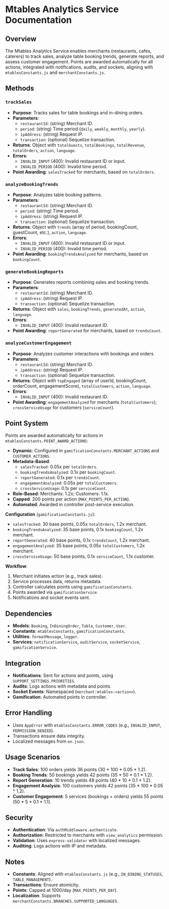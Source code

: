 # Mtables Analytics Service Documentation

## Overview
The Mtables Analytics Service enables merchants (restaurants, cafes, caterers) to track sales, analyze table booking trends, generate reports, and assess customer engagement. Points are awarded automatically for all actions, integrated with notifications, audits, and sockets, aligning with `mtablesConstants.js` and `merchantConstants.js`.

## Methods

### `trackSales`
- **Purpose**: Tracks sales for table bookings and in-dining orders.
- **Parameters**:
  - `restaurantId`: (string) Merchant ID.
  - `period`: (string) Time period (`daily`, `weekly`, `monthly`, `yearly`).
  - `ipAddress`: (string) Request IP.
  - `transaction`: (optional) Sequelize transaction.
- **Returns**: Object with `totalGuests`, `totalBookings`, `totalRevenue`, `totalOrders`, `action`, `language`.
- **Errors**:
  - `INVALID_INPUT` (400): Invalid restaurant ID or input.
  - `INVALID_PERIOD` (400): Invalid time period.
- **Point Awarding**: `salesTracked` for merchants, based on `totalOrders`.

### `analyzeBookingTrends`
- **Purpose**: Analyzes table booking patterns.
- **Parameters**:
  - `restaurantId`: (string) Merchant ID.
  - `period`: (string) Time period.
  - `ipAddress`: (string) Request IP.
  - `transaction`: (optional) Sequelize transaction.
- **Returns**: Object with `trends` (array of period, bookingCount, guestCount, etc.), `action`, `language`.
- **Errors**:
  - `INVALID_INPUT` (400): Invalid restaurant ID or input.
  - `INVALID_PERIOD` (400): Invalid time period.
- **Point Awarding**: `bookingTrendsAnalyzed` for merchants, based on `bookingCount`.

### `generateBookingReports`
- **Purpose**: Generates reports combining sales and booking trends.
- **Parameters**:
  - `restaurantId`: (string) Merchant ID.
  - `ipAddress`: (string) Request IP.
  - `transaction`: (optional) Sequelize transaction.
- **Returns**: Object with `sales`, `bookingTrends`, `generatedAt`, `action`, `language`.
- **Errors**:
  - `INVALID_INPUT` (400): Invalid restaurant ID.
- **Point Awarding**: `reportGenerated` for merchants, based on `trendsCount`.

### `analyzeCustomerEngagement`
- **Purpose**: Analyzes customer interactions with bookings and orders.
- **Parameters**:
  - `restaurantId`: (string) Merchant ID.
  - `ipAddress`: (string) Request IP.
  - `transaction`: (optional) Sequelize transaction.
- **Returns**: Object with `topEngaged` (array of userId, bookingCount, orderCount, engagementScore), `totalCustomers`, `action`, `language`.
- **Errors**:
  - `INVALID_INPUT` (400): Invalid restaurant ID.
- **Point Awarding**: `engagementAnalyzed` for merchants (`totalCustomers`); `crossServiceUsage` for customers (`serviceCount`).

## Point System
Points are awarded automatically for actions in `mtablesConstants.POINT_AWARD_ACTIONS`:
- **Dynamic**: Configured in `gamificationConstants.MERCHANT_ACTIONS` and `CUSTOMER_ACTIONS`.
- **Metadata-Based**:
  - `salesTracked`: 0.05x per `totalOrders`.
  - `bookingTrendsAnalyzed`: 0.1x per `bookingCount`.
  - `reportGenerated`: 0.1x per `trendsCount`.
  - `engagementAnalyzed`: 0.05x per `totalCustomers`.
  - `crossServiceUsage`: 0.1x per `serviceCount`.
- **Role-Based**: Merchants: 1.2x; Customers: 1.1x.
- **Capped**: 200 points per action (`MAX_POINTS_PER_ACTION`).
- **Automated**: Awarded in controller post-service execution.

**Configuration** (`gamificationConstants.js`):
- `salesTracked`: 30 base points, 0.05x `totalOrders`, 1.2x merchant.
- `bookingTrendsAnalyzed`: 35 base points, 0.1x `bookingCount`, 1.2x merchant.
- `reportGenerated`: 40 base points, 0.1x `trendsCount`, 1.2x merchant.
- `engagementAnalyzed`: 35 base points, 0.05x `totalCustomers`, 1.2x merchant.
- `crossServiceUsage`: 50 base points, 0.1x `serviceCount`, 1.1x customer.

**Workflow**:
1. Merchant initiates action (e.g., track sales).
2. Service processes data, returns metadata.
3. Controller calculates points using `gamificationConstants`.
4. Points awarded via `gamificationService`.
5. Notifications and socket events sent.

## Dependencies
- **Models**: `Booking`, `InDiningOrder`, `Table`, `Customer`, `User`.
- **Constants**: `mtablesConstants`, `gamificationConstants`.
- **Utilities**: `formatMessage`, `logger`.
- **Services**: `notificationService`, `auditService`, `socketService`, `gamificationService`.

## Integration
- **Notifications**: Sent for actions and points, using `SUPPORT_SETTINGS.PRIORITIES`.
- **Audits**: Logs actions with metadata and points.
- **Socket Events**: Namespaced (`merchant:mtables:<action>`).
- **Gamification**: Automated points in controller.

## Error Handling
- Uses `AppError` with `mtablesConstants.ERROR_CODES` (e.g., `INVALID_INPUT`, `PERMISSION_DENIED`).
- Transactions ensure data integrity.
- Localized messages from `en.json`.

## Usage Scenarios
- **Track Sales**: 100 orders yields 36 points (30 * 100 * 0.05 * 1.2).
- **Booking Trends**: 50 bookings yields 42 points (35 * 50 * 0.1 * 1.2).
- **Report Generation**: 10 trends yields 48 points (40 * 10 * 0.1 * 1.2).
- **Engagement Analysis**: 100 customers yields 42 points (35 * 100 * 0.05 * 1.2).
- **Customer Engagement**: 5 services (bookings + orders) yields 55 points (50 * 5 * 0.1 * 1.1).

## Security
- **Authentication**: Via `authMiddleware.authenticate`.
- **Authorization**: Restricted to merchants with `view_analytics` permission.
- **Validation**: Uses `express-validator` with localized messages.
- **Auditing**: Logs actions with IP and metadata.

## Notes
- **Constants**: Aligned with `mtablesConstants.js` (e.g., `IN_DINING_STATUSES`, `TABLE_MANAGEMENT`).
- **Transactions**: Ensure atomicity.
- **Points**: Capped at 1000/day (`MAX_POINTS_PER_DAY`).
- **Localization**: Supports `merchantConstants.BRANCHES.SUPPORTED_LANGUAGES`.